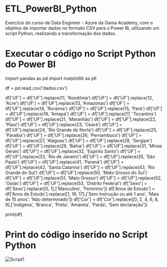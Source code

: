 # ETL_PowerBI_Python
Exercício do curso de Data Engineer - Azure da Gama Academy, com o objetivo de importar dados no formato CSV para o Power Bi, utilizando um script Python, realizando a transformação dos dados.

# Executar o código no Script Python do Power BI
import pandas as pd
import matplotlib as plt

df = pd.read_csv('dados.csv')

df['UF'] = df['UF'].replace(11, 'Rondônia')
df['UF'] = df['UF'].replace(12, 'Acre')
df['UF'] = df['UF'].replace(13, 'Amazonas')
df['UF'] = df['UF'].replace(14, 'Roraima')
df['UF'] = df['UF'].replace(15, 'Pará')
df['UF'] = df['UF'].replace(16, 'Amapá')
df['UF'] = df['UF'].replace(17, 'Tocantins')
df['UF'] = df['UF'].replace(21, 'Maranhão')
df['UF'] = df['UF'].replace(22, 'Piauí')
df['UF'] = df['UF'].replace(23, 'Ceará')
df['UF'] = df['UF'].replace(24, 'Rio Grande do Norte')
df['UF'] = df['UF'].replace(25, 'Paraíba')
df['UF'] = df['UF'].replace(26, 'Pernambuco')
df['UF'] = df['UF'].replace(27, 'Alagoas')
df['UF'] = df['UF'].replace(28, 'Sergipe')
df['UF'] = df['UF'].replace(29, 'Bahia')
df['UF'] = df['UF'].replace(31, 'Minas Gerais')
df['UF'] = df['UF'].replace(32, 'Espírito Santo')
df['UF'] = df['UF'].replace(33, 'Rio de Janeiro')
df['UF'] = df['UF'].replace(35, 'São Paulo')
df['UF'] = df['UF'].replace(41, 'Paraná')
df['UF'] = df['UF'].replace(42, 'Santa Catarina')
df['UF'] = df['UF'].replace(43, 'Rio Grande do Sul')
df['UF'] = df['UF'].replace(50, 'Mato Grosso do Sul')
df['UF'] = df['UF'].replace(51, 'Mato Grosso')
df['UF'] = df['UF'].replace(52, 'Goiás')
df['UF'] = df['UF'].replace(53, 'Distrito Federal')
df['Sexo'] = df['Sexo'].replace([0, 1],['Masculino', 'Feminino'])
df['Anos de Estudo'] = df['Anos de Estudo'].replace([1, 16, 17],['Sem instrução ou até 1 ano', 'Mais de 15 anos', 'Não determinado'])
df['Cor'] = df['Cor'].replace([0, 2, 4, 6, 8, 9],['Indígena', 'Branca', 'Preta', 'Amarela', 'Parda', 'Sem declaração'])


print(df)

# Print do código inserido no Script Python
![Script1](https://user-images.githubusercontent.com/121309155/221641723-9f5945c6-15f7-407d-8d6f-c7d14811235b.jpg)
